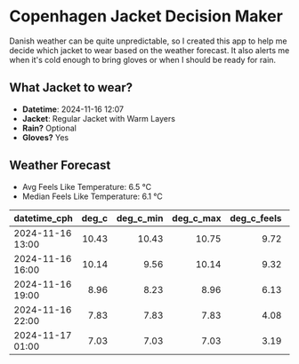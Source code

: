 
# Copenhagen Jacket Decision Maker

Danish weather can be quite unpredictable, so I created this app to help me decide which jacket to wear based on the weather forecast. 
It also alerts me when it's cold enough to bring gloves or when I should be ready for rain.

## What Jacket to wear?

- **Datetime**: 2024-11-16 12:07
- **Jacket**: Regular Jacket with Warm Layers
- **Rain?** Optional
- **Gloves?** Yes

## Weather Forecast
- Avg Feels Like Temperature: 6.5 °C
- Median Feels Like Temperature: 6.1 °C

| datetime_cph     |   deg_c |   deg_c_min |   deg_c_max |   deg_c_feels | weather   | wind   | rain   |
|:-----------------|--------:|------------:|------------:|--------------:|:----------|:-------|:-------|
| 2024-11-16 13:00 |   10.43 |       10.43 |       10.75 |          9.72 | Clouds    | High   | None   |
| 2024-11-16 16:00 |   10.14 |        9.56 |       10.14 |          9.32 | Rain      | High   | Low    |
| 2024-11-16 19:00 |    8.96 |        8.23 |        8.96 |          6.13 | Clouds    | High   | None   |
| 2024-11-16 22:00 |    7.83 |        7.83 |        7.83 |          4.08 | Clouds    | High   | None   |
| 2024-11-17 01:00 |    7.03 |        7.03 |        7.03 |          3.19 | Clouds    | High   | None   |
        